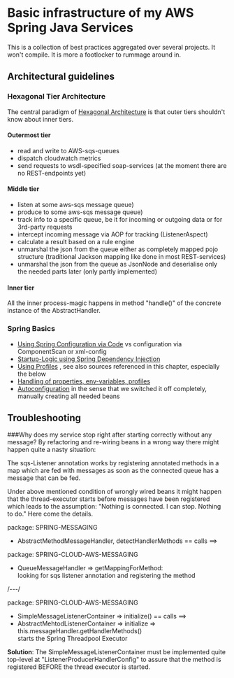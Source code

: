 # Basic infrastructure of my AWS Spring Java Services 
This is a collection of best practices aggregated over several projects. It won't compile. It is more 
a footlocker to rummage around in.
 
## Architectural guidelines
### Hexagonal Tier Architecture
The central paradigm of [Hexagonal Architecture](http://tidyjava.com/hexagonal-architecture-powerful/)  is
that outer tiers shouldn't know about inner tiers. 

#### Outermost tier
* read and write to AWS-sqs-queues
* dispatch cloudwatch metrics
* send requests to wsdl-specified soap-services (at the moment there are no REST-endpoints yet)

#### Middle tier
* listen at some aws-sqs message queue)
* produce to some aws-sqs message queue)
* track info to a specific queue, be it for incoming or outgoing data or for 3rd-party requests
* intercept incoming message via AOP for tracking (ListenerAspect)
* calculate a result based on a rule engine
* unmarshal the json from the queue either as completely mapped pojo structure (traditional
Jackson mapping like done in most REST-services)
* unmarshal the json from the queue as JsonNode and deserialise only the needed parts later
  (only partly implemented)
  
#### Inner tier
All the inner process-magic happens in method "handle()" of the concrete instance of the 
AbstractHandler. 

### Spring Basics
* [Using Spring Configuration via Code](https://docs.spring.io/spring-javaconfig/docs/1.0.0.M4/reference/html/ch03.html) vs configuration via ComponentScan or xml-config
* [Startup-Logic using Spring Dependency Injection](https://www.baeldung.com/running-setup-logic-on-startup-in-spring)
* [Using Profiles](https://docs.spring.io/spring-boot/docs/current/reference/html/boot-features-profiles.html) , see also sources referenced in this chapter, especially the below
* [Handling of properties, env-variables, profiles](https://docs.spring.io/spring-boot/docs/current/reference/html/boot-features-external-config.html)
* [Autoconfiguration](https://docs.spring.io/spring-boot/docs/current/reference/html/using-boot-auto-configuration.html) in the sense that we switched it off completely, manually creating all needed beans


## Troubleshooting
###Why does my service stop right after starting correctly without any message?
By refactoring and re-wiring beans in a wrong way there might 
happen quite a nasty situation:

The sqs-Listener annotation works by registering annotated methods
in a map which are fed with messages as soon as the connected queue
has a message that can be fed.

Under above mentioned condition of wrongly wired beans it might happen that the 
thread-executor starts before messages have been registered which leads to the assumption:
"Nothing is connected. I can stop. Nothing to do." Here come the details. 

package: SPRING-MESSAGING

* AbstractMethodMessageHandler, detectHandlerMethods == calls ==>  

package: SPRING-CLOUD-AWS-MESSAGING  

* QueueMessageHandler => getMappingForMethod:   
  looking for sqs listener annotation and registering the method

/---/

package: SPRING-CLOUD-AWS-MESSAGING  

* SimpleMessageListenerContainer => initialize() == calls ==>
* AbstractMehtodListenerContainer => initialize => this.messageHandler.getHandlerMethods()  
  starts the Spring Threadpool Executor 

**Solution**:
The SimpleMessageListenerContainer must be implemented quite top-level at 
"ListenerProducerHandlerConfig" to assure that the method is registered BEFORE the
thread executor is started. 